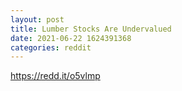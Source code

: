 ```yaml
--- 
layout: post 
title: Lumber Stocks Are Undervalued 
date: 2021-06-22 1624391368 
categories: reddit 
--- 
```

https://redd.it/o5vlmp